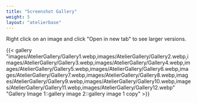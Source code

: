 ```yaml
---
title: "Screenshot Gallery"
weight: 5
layout: "atelierbase"
---
```


Right click on an image and click "Open in new tab" to see larger versions.

{{< gallery "images/AtelierGallery/Gallery1.webp,images/AtelierGallery/Gallery2.webp,images/AtelierGallery/Gallery3.webp,images/AtelierGallery/Gallery4.webp,images/AtelierGallery/Gallery5.webp,images/AtelierGallery/Gallery6.webp,images/AtelierGallery/Gallery7.webp,images/AtelierGallery/Gallery8.webp,images/AtelierGallery/Gallery9.webp,images/AtelierGallery/Gallery10.webp,images/AtelierGallery/Gallery11.webp,images/AtelierGallery/Gallery12.webp" "Gallery Image 1::gallery image 2::gallery image 1 copy" >}}
